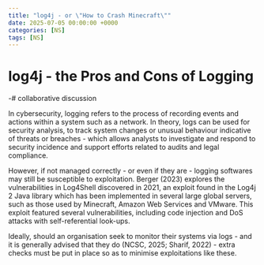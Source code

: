 ```yaml
---
title: "log4j - or \"How to Crash Minecraft\""
date: 2025-07-05 00:00:00 +0000
categories: [NS]
tags: [NS]
---
```


# log4j - the Pros and Cons of Logging
-# collaborative discussion

In cybersecurity, logging refers to the process of recording events and actions within a system such as a network. In theory, logs can be used for security analysis, to track system changes or unusual behaviour indicative of threats or breaches - which allows analysts to investigate and respond to security incidence and support efforts related to audits and legal compliance. 

However, if not managed correctly - or even if they are - logging softwares may still be susceptible to exploitation. Berger (2023) explores the vulnerabilities in Log4Shell discovered in 2021, an exploit found in the Log4j 2 Java library which has been implemented in several large global servers, such as those used by Minecraft, Amazon Web Services and VMware. This exploit featured several vulnerabilities, including code injection and DoS attacks with self-referential look-ups. 

Ideally, should an organisation seek to monitor their systems via logs - and it is generally advised that they do (NCSC, 2025; Sharif, 2022) - extra checks must be put in place so as to minimise exploitations like these.  
